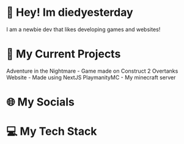 # 👋 Hey! Im diedyesterday
I am a newbie dev that likes developing games and websites!
# 🤔 My Current Projects
Adventure in the Nightmare - Game made on Construct 2
Overtanks Website - Made using NextJS
PlaymanityMC - My minecraft server
# 🌐 My Socials
# 💻 My Tech Stack


